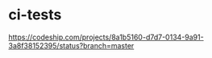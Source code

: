 # ci-tests

https://codeship.com/projects/8a1b5160-d7d7-0134-9a91-3a8f38152395/status?branch=master

